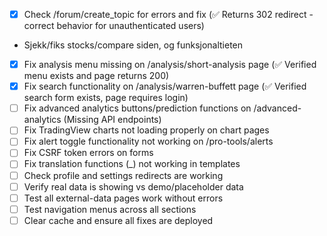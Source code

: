 - [x] Check /forum/create_topic for errors and fix (✅ Returns 302 redirect - correct behavior for unauthenticated users)
- Sjekk/fiks stocks/compare siden, og funksjonaltieten
- [x] Fix analysis menu missing on /analysis/short-analysis page (✅ Verified menu exists and page returns 200)  
- [x] Fix search functionality on /analysis/warren-buffett page (✅ Verified search form exists, page requires login)
- [ ] Fix advanced analytics buttons/prediction functions on /advanced-analytics (Missing API endpoints)
- [ ] Fix TradingView charts not loading properly on chart pages
- [ ] Fix alert toggle functionality not working on /pro-tools/alerts
- [ ] Fix CSRF token errors on forms
- [ ] Fix translation functions (_) not working in templates 
- [ ] Check profile and settings redirects are working
- [ ] Verify real data is showing vs demo/placeholder data
- [ ] Test all external-data pages work without errors
- [ ] Test navigation menus across all sections
- [ ] Clear cache and ensure all fixes are deployed